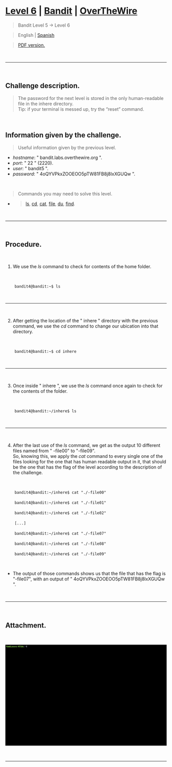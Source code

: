 
# [Level 6](https://overthewire.org/wargames/bandit/bandit6.html) | [Bandit](https://overthewire.org/wargames/bandit/) | [OverTheWire](https://overthewire.org/wargames/)
> Bandit Level 5 → Level 6

> English | [Spanish](https://github.com/frandausmeier/CTF_Write-Ups/blob/main/OverTheWire/Bandit/Level_6/nivel-6_bandit_overthewire_esp.md)

> [PDF version.](https://github.com/frandausmeier/CTF_Write-Ups/blob/main/OverTheWire/Bandit/Level_6/level-6_bandit_overthewire_eng.pdf)

<br>

-----

<br>

## Challenge description.
> The password for the next level is stored in the only human-readable file in the inhere directory.\
Tip: if your terminal is messed up, try the “reset” command.

<br>

## Information given by the challenge.
> Useful information given by the previous level.
- _hostname_: " bandit.labs.overthewire.org ".
- _port_: " 22 " (2220).
- _user_: " bandit5 ".
- _password_: " 4oQYVPkxZOOEOO5pTW81FB8j8lxXGUQw ".

<br>

> Commands you may need to solve this level.
- > [ls](https://manpages.ubuntu.com/manpages/noble/man1/ls.1.html),  [cd](https://manpages.ubuntu.com/manpages/noble/man1/cd.1posix.html),  [cat](https://manpages.ubuntu.com/manpages/noble/man1/cat.1.html),  [file](https://manpages.ubuntu.com/manpages/noble/man1/file.1.html),  [du](https://manpages.ubuntu.com/manpages/noble/man1/du.1.html),  [find](https://manpages.ubuntu.com/manpages/noble/man1/find.1.html).

<br>

-----

<br>

## Procedure.

<br>

1. We use the _ls_ command to check for contents of the home folder.

<br>

```
	bandit4@bandit:~$ ls
```
<br>

---

<br>

2. After getting the location of the " inhere " directory with the previous command, we use the _cd_ command to change our ubication into that directory.

<br>

```
	bandit4@bandit:~$ cd inhere
```
<br>

---

<br>

3. Once inside " inhere ", we use the _ls_ command once again to check for the contents of the folder.

<br>

```
	bandit4@bandit:~/inhere$ ls
```
<br>

---

<br>

4. After the last use of the _ls_ command, we get as the output 10 different files named from " -file00" to "-file09".\
So, knowing this, we apply the _cat_ command to every single one of the files looking for the one that has human readable output in it, that should be the one that has the flag of the level according to the description of the challenge.

<br>

```
	bandit4@bandit:~/inhere$ cat "./-file00"
    
    bandit4@bandit:~/inhere$ cat "./-file01"
    
    bandit4@bandit:~/inhere$ cat "./-file02"
 
    [...]

    bandit4@bandit:~/inhere$ cat "./-file07"
    
    bandit4@bandit:~/inhere$ cat "./-file08"
    
    bandit4@bandit:~/inhere$ cat "./-file09"

```

<br>

- The output of those commands shows us that the file that has the flag is "-file07", with an output of " 4oQYVPkxZOOEOO5pTW81FB8j8lxXGUQw ".

<br>

---

<br>

## Attachment.

<br>

<p align="center">
  <img src="./attachments/level-6_bandit_overthewire.gif"/>
</p>

<br>

---
